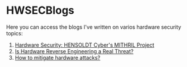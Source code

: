 # HWSECBlogs
Here you can access the blogs I've written on varios hardware security topics:
1. [Hardware Security: HENSOLDT Cyber's MITHRIL Project](https://hensoldt-cyber.com/2022/02/14/hardware-security-hensoldt-cyber-mithril-project/)
2. [Is Hardware Reverse Engineering a Real Threat?](https://hensoldt-cyber.com/2022/03/03/is-hardware-reverse-engineering-a-real-threat/)
3. [How to mitigate hardware attacks?](https://hensoldt-cyber.com/2022/04/05/how-to-mitigate-hardware-attacks/)
